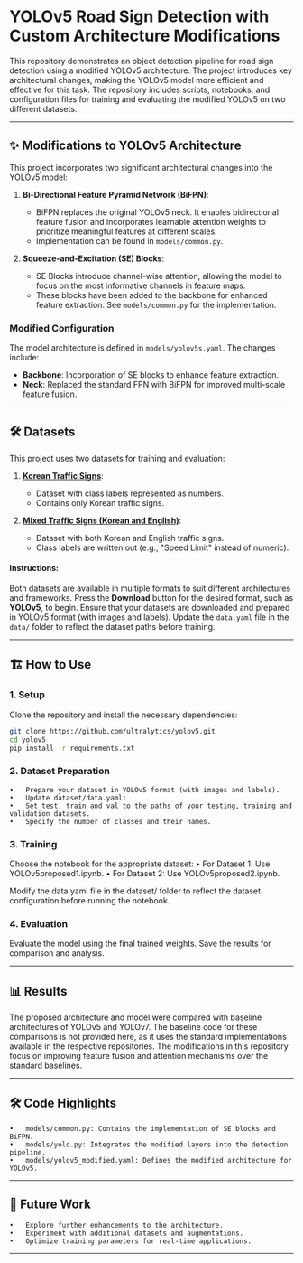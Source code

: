 # YOLOv5 Road Sign Detection with Custom Architecture Modifications

This repository demonstrates an object detection pipeline for road sign detection using a modified YOLOv5 architecture. The project introduces key architectural changes, making the YOLOv5 model more efficient and effective for this task. The repository includes scripts, notebooks, and configuration files for training and evaluating the modified YOLOv5 on two different datasets.

---

## ✨ Modifications to YOLOv5 Architecture

This project incorporates two significant architectural changes into the YOLOv5 model:

1. **Bi-Directional Feature Pyramid Network (BiFPN)**:
   - BiFPN replaces the original YOLOv5 neck. It enables bidirectional feature fusion and incorporates learnable attention weights to prioritize meaningful features at different scales.
   - Implementation can be found in `models/common.py`.

2. **Squeeze-and-Excitation (SE) Blocks**:
   - SE Blocks introduce channel-wise attention, allowing the model to focus on the most informative channels in feature maps.
   - These blocks have been added to the backbone for enhanced feature extraction. See `models/common.py` for the implementation.

### Modified Configuration
The model architecture is defined in `models/yolov5s.yaml`. The changes include:
- **Backbone**: Incorporation of SE blocks to enhance feature extraction.
- **Neck**: Replaced the standard FPN with BiFPN for improved multi-scale feature fusion.

---

## 🛠️ Datasets

This project uses two datasets for training and evaluation:

1. **[Korean Traffic Signs](https://universe.roboflow.com/work-9vtar/traffic-sign-detection-yolov5/dataset/1)**:
   - Dataset with class labels represented as numbers.
   - Contains only Korean traffic signs.

2. **[Mixed Traffic Signs (Korean and English)](https://universe.roboflow.com/andres-calderon-unab/traffic-signs-dsjv6/dataset/3)**:
   - Dataset with both Korean and English traffic signs.
   - Class labels are written out (e.g., "Speed Limit" instead of numeric).

#### Instructions:
Both datasets are available in multiple formats to suit different architectures and frameworks.
Press the **Download** button for the desired format, such as **YOLOv5**, to begin.
Ensure that your datasets are downloaded and prepared in YOLOv5 format (with images and labels). Update the `data.yaml` file in the `data/` folder to reflect the dataset paths before training.

---

## 🏗️ How to Use

### 1. Setup
Clone the repository and install the necessary dependencies:
```bash
git clone https://github.com/ultralytics/yolov5.git
cd yolov5
pip install -r requirements.txt
```
### 2. Dataset Preparation
	•	Prepare your dataset in YOLOv5 format (with images and labels).
	•	Update dataset/data.yaml:
	•	Set test, train and val to the paths of your testing, training and validation datasets.
	•	Specify the number of classes and their names.

### 3. Training

Choose the notebook for the appropriate dataset:
	•	For Dataset 1: Use YOLOv5proposed1.ipynb. 
	•	For Dataset 2: Use YOLOv5proposed2.ipynb.

Modify the data.yaml file in the dataset/ folder to reflect the dataset configuration before running the notebook.

### 4. Evaluation

Evaluate the model using the final trained weights. Save the results for comparison and analysis.

---

## 📊 Results

The proposed architecture and model were compared with baseline architectures of YOLOv5 and YOLOv7. The baseline code for these comparisons is not provided here, as it uses the standard implementations available in the respective repositories. The modifications in this repository focus on improving feature fusion and attention mechanisms over the standard baselines.

---

## 🛠️ Code Highlights
	•	models/common.py: Contains the implementation of SE blocks and BiFPN.
	•	models/yolo.py: Integrates the modified layers into the detection pipeline.
	•	models/yolov5_modified.yaml: Defines the modified architecture for YOLOv5.

---

## 🔧 Future Work
	•	Explore further enhancements to the architecture.
	•	Experiment with additional datasets and augmentations.
	•	Optimize training parameters for real-time applications.

---
